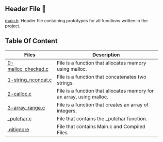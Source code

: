 ## Header File 📁
[main.h](./main.h): Header file containing prototypes for all functions written in the project.

## Table Of Content

Files | Description
------|------------
[0-malloc_checked.c](./0-malloc_checked.c) | File is a function that allocates memory using malloc.
[1-string_nconcat.c](./1-string_nconcat.c) | File is a function that concatenates two strings.
[2-calloc.c](./2-calloc.c) | File is a function that allocates memory for an array, using malloc.
[3-array_range.c](./3-array_range.c) | File is a function that creates an array of integers.
[_putchar.c](./_putchar.c) | File that contains the _putchar function.
[.gitignore](./.gitignore) | File that contains Main.c and Compiled Files

